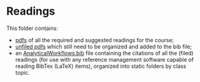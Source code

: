 # Readings
This folder contains:
- [pdfs](pdfs) of all the required and suggested readings for the course;
- [unfiled pdfs](unfiled_readings) which still need to be organized and added to the bib file;
- an [AnalyticalWorkflows.bib](AnalyticalWorkflows.bib) file containing the citations of all the (filed) readings (for use with any reference management software capable of reading BibTex (LaTeX) items), organized into static folders by class topic.
